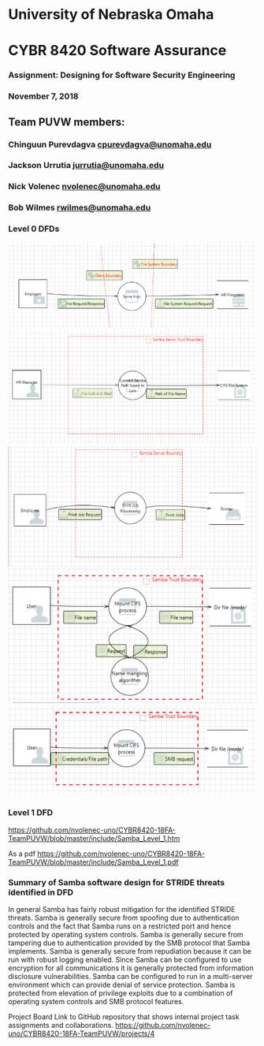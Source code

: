 # University of Nebraska Omaha

# CYBR 8420 Software Assurance

### Assignment: Designing for Software Security Engineering
### November 7, 2018

## Team PUVW members:

### Chinguun Purevdagva <cpurevdagva@unomaha.edu>

### Jackson Urrutia <jurrutia@unomaha.edu>

### Nick Volenec <nvolenec@unomaha.edu>

### Bob Wilmes <rwilmes@unomaha.edu>


### Level 0 DFDs

  ![CRUD DFD0](https://github.com/nvolenec-uno/CYBR8420-18FA-TeamPUVW/blob/master/include/crud_dfd_level_0.PNG)
  ![email DFD0](https://github.com/nvolenec-uno/CYBR8420-18FA-TeamPUVW/blob/master/include/email_dfd_level_0.PNG)
  ![print DFD0](https://github.com/nvolenec-uno/CYBR8420-18FA-TeamPUVW/blob/master/include/print_dfd_level_0.PNG)
  ![search DFD0](https://github.com/nvolenec-uno/CYBR8420-18FA-TeamPUVW/blob/master/Notes/search_dfd_level_0.PNG)
  ![list DFD0](https://github.com/nvolenec-uno/CYBR8420-18FA-TeamPUVW/blob/master/Notes/list_dfd_level_0.PNG)

### Level 1 DFD

   <https://github.com/nvolenec-uno/CYBR8420-18FA-TeamPUVW/blob/master/include/Samba_Level_1.htm>

   As a pdf <https://github.com/nvolenec-uno/CYBR8420-18FA-TeamPUVW/blob/master/include/Samba_Level_1.pdf>


### Summary of Samba software design for STRIDE threats identified in DFD

  In general Samba has fairly robust mitigation for the identified STRIDE threats.  Samba is generally secure from spoofing due to
authentication controls and the fact that Samba runs on a restricted port and hence protected by operating system controls.  Samba is
generally secure from tampering due to authentication provided by the SMB protocol that Samba implements.  Samba is generally secure from
repudiation because it can be run with robust logging enabled.  Since Samba can be configured to use encryption for all communications
it is generally protected from information disclosure vulnerabilities.  Samba can be configured to run in a multi-server environment
which can provide denial of service protection.  Samba is protected from elevation of privilege exploits due to a combination of
operating system controls and SMB protocol features.



Project Board
Link to GitHub repository that shows internal project task assignments and collaborations.
https://github.com/nvolenec-uno/CYBR8420-18FA-TeamPUVW/projects/4
